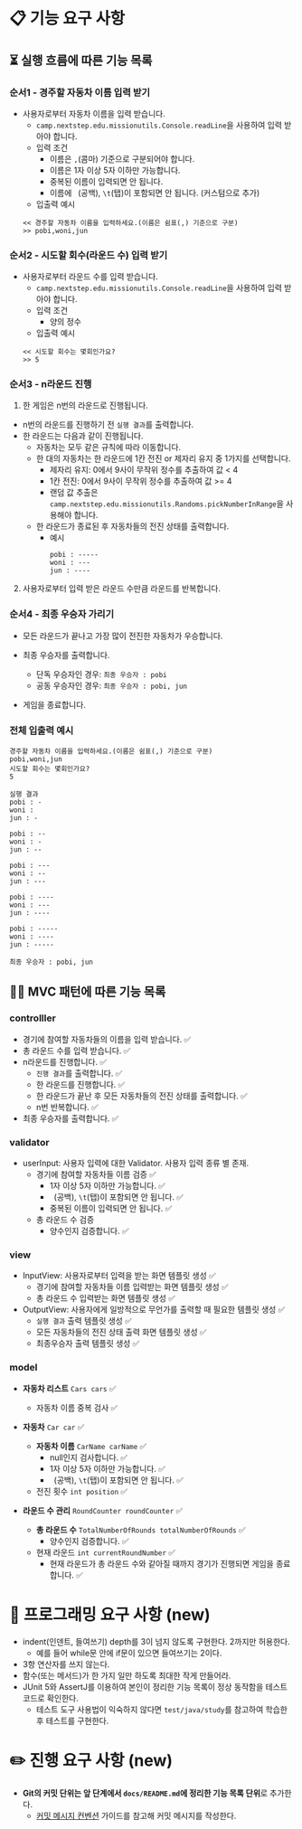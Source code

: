 # 📋 기능 요구 사항

## ⏳ 실행 흐름에 따른 기능 목록

### 순서1 - 경주할 자동차 이름 입력 받기

* 사용자로부터 자동차 이름을 입력 받습니다.
    * `camp.nextstep.edu.missionutils.Console.readLine`을 사용하여 입력 받아야 합니다.
    * 입력 조건
        * 이름은 `,`(콤마) 기준으로 구분되어야 합니다.
        * 이름은 1자 이상 5자 이하만 가능합니다.
        * 중복된 이름이 입력되면 안 됩니다.
        * 이름에 ` `(공백), `\t`(탭)이 포함되면 안 됩니다. (커스텀으로 추가)
    * 입출력 예시
    ```
    << 경주할 자동차 이름을 입력하세요.(이름은 쉼표(,) 기준으로 구분)
    >> pobi,woni,jun
    ```

### 순서2 - 시도할 회수(라운드 수) 입력 받기

* 사용자로부터 라운드 수를 입력 받습니다.
    * `camp.nextstep.edu.missionutils.Console.readLine`을 사용하여 입력 받아야 합니다.
    * 입력 조건
        * 양의 정수
    * 입출력 예시
    ```
    << 시도할 회수는 몇회인가요?
    >> 5
    ```

### 순서3 - n라운드 진행

1. 한 게임은 n번의 라운드로 진행됩니다.

* n번의 라운드를 진행하기 전 `실행 결과`를 출력합니다.
* 한 라운드는 다음과 같이 진행됩니다.
    * 자동차는 모두 같은 규칙에 따라 이동합니다.
    * 한 대의 자동차는 한 라운드에 1칸 전진 or 제자리 유지 중 1가지를 선택합니다.
        * 제자리 유지: 0에서 9사이 무작위 정수를 추출하여 값 < 4
        * 1칸 전진: 0에서 9사이 무작위 정수를 추출하여 값 >= 4
        * 랜덤 값 추출은 `camp.nextstep.edu.missionutils.Randoms.pickNumberInRange`을 사용해야 합니다.
    * 한 라운드가 종료된 후 자동차들의 전진 상태를 출력합니다.
        * 예시
          ```
          pobi : -----
          woni : ---
          jun : ----
          ```

2. 사용자로부터 입력 받은 라운드 수만큼 라운드를 반복합니다.

### 순서4 - 최종 우승자 가리기

* 모든 라운드가 끝나고 가장 많이 전진한 자동차가 우승합니다.
* 최종 우승자를 출력합니다.
    * 단독 우승자인 경우: `최종 우승자 : pobi`
    * 공동 우승자인 경우: `최종 우승자 : pobi, jun`


* 게임을 종료합니다.

### 전체 입출력 예시

```
경주할 자동차 이름을 입력하세요.(이름은 쉼표(,) 기준으로 구분)
pobi,woni,jun
시도할 회수는 몇회인가요?
5

실행 결과
pobi : -
woni : 
jun : -

pobi : --
woni : -
jun : --

pobi : ---
woni : --
jun : ---

pobi : ----
woni : ---
jun : ----

pobi : -----
woni : ----
jun : -----

최종 우승자 : pobi, jun
```

## 🧙🏻 MVC 패턴에 따른 기능 목록

### controlller

* 경기에 참여할 자동차들의 이름을 입력 받습니다. ✅
* 총 라운드 수를 입력 받습니다. ✅
* n라운드를 진행합니다. ✅
    * `진행 결과`를 출력합니다. ✅
    * 한 라운드를 진행합니다. ✅
    * 한 라운드가 끝난 후 모든 자동차들의 전진 상태를 출력합니다. ✅
    * n번 반복합니다. ✅
* 최종 우승자를 출력합니다. ✅

### validator

* userInput: 사용자 입력에 대한 Validator. 사용자 입력 종류 별 존재.
    * 경기에 참여할 자동차들 이름 검증 ✅
        * 1자 이상 5자 이하만 가능합니다. ✅
        * ` `(공백), `\t`(탭)이 포함되면 안 됩니다. ✅
        * 중복된 이름이 입력되면 안 됩니다. ✅
    * 총 라운드 수 검증
        * 양수인지 검증합니다. ✅

### view

* InputView: 사용자로부터 입력을 받는 화면 템플릿 생성 ✅
    * 경기에 참여할 자동차들 이름 입력받는 화면 템플릿 생성 ✅
    * 총 라운드 수 입력받는 화면 템플릿 생성 ✅
* OutputView: 사용자에게 일방적으로 무언가를 출력할 때 필요한 템플릿 생성 ✅
    * `실행 결과` 출력 템플릿 생성 ✅
    * 모든 자동차들의 전진 상태 출력 화면 템플릿 생성 ✅
    * 최종우승자 출력 템플릿 생성 ✅

### model

* **자동차 리스트** `Cars cars` ✅
    * 자동차 이름 중복 검사 ✅
* **자동차** `Car car` ✅
    * **자동차 이름** `CarName carName` ✅
        * null인지 검사합니다. ✅
        * 1자 이상 5자 이하만 가능합니다. ✅
        * ` `(공백), `\t`(탭)이 포함되면 안 됩니다. ✅
    * 전진 횟수 `int position` ✅

* **라운드 수 관리** `RoundCounter roundCounter` ✅
    * **총 라운드 수** `TotalNumberOfRounds totalNumberOfRounds` ✅
        * 양수인지 검증합니다. ✅
    * 현재 라운드 `int currentRoundNumber` ✅
        * 현재 라운드가 총 라운드 수와 같아질 때까지 경기가 진행되면 게임을 종료합니다. ✅

# 🎯 프로그래밍 요구 사항 (new)

- indent(인덴트, 들여쓰기) depth를 3이 넘지 않도록 구현한다. 2까지만 허용한다.
    - 예를 들어 while문 안에 if문이 있으면 들여쓰기는 2이다.
- 3항 연산자를 쓰지 않는다.
- 함수(또는 메서드)가 한 가지 일만 하도록 최대한 작게 만들어라.
- JUnit 5와 AssertJ를 이용하여 본인이 정리한 기능 목록이 정상 동작함을 테스트 코드로 확인한다.
    - 테스트 도구 사용법이 익숙하지 않다면 `test/java/study`를 참고하여 학습한 후 테스트를 구현한다.

# ✏️ 진행 요구 사항 (new)

- **Git의 커밋 단위는 앞 단계에서 `docs/README.md`에 정리한 기능 목록 단위**로 추가한다.
    - [커밋 메시지 컨벤션](https://gist.github.com/stephenparish/9941e89d80e2bc58a153) 가이드를 참고해 커밋 메시지를 작성한다.